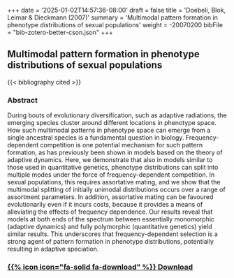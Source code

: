 +++
date = '2025-01-02T14:57:36-08:00'
draft = false
title = 'Doebeli, Blok, Leimar & Dieckmann (2007)'
summary = 'Multimodal pattern formation in phenotype distributions of sexual populations'
weight = -20070200
bibFile = "bib-zotero-better-cson.json"
+++
<!-- Must include "bib" in filename: https://labs.loupbrun.ca/hugo-cite/usage/ -->

## Multimodal pattern formation in phenotype distributions of sexual populations

<!-- 
{{< cite "doebeliMultimodal2007" >}}
 -->
{{< bibliography cited >}}


### Abstract

During bouts of evolutionary diversification, such as adaptive radiations, the emerging species cluster around different locations in phenotype space. How such multimodal patterns in phenotype space can emerge from a single ancestral species is a fundamental question in biology. Frequency-dependent competition is one potential mechanism for such pattern formation, as has previously been shown in models based on the theory of adaptive dynamics. Here, we demonstrate that also in models similar to those used in quantitative genetics, phenotype distributions can split into multiple modes under the force of frequency-dependent competition. In sexual populations, this requires assortative mating, and we show that the multimodal splitting of initially unimodal distributions occurs over a range of assortment parameters. In addition, assortative mating can be favoured evolutionarily even if it incurs costs, because it provides a means of alleviating the effects of frequency dependence. Our results reveal that models at both ends of the spectrum between essentially monomorphic (adaptive dynamics) and fully polymorphic (quantitative genetics) yield similar results. This underscores that frequency-dependent selection is a strong agent of pattern formation in phenotype distributions, potentially resulting in adaptive speciation.


### [{{% icon icon="fa-solid fa-download" %}} Download](../doebeli07.pdf)
